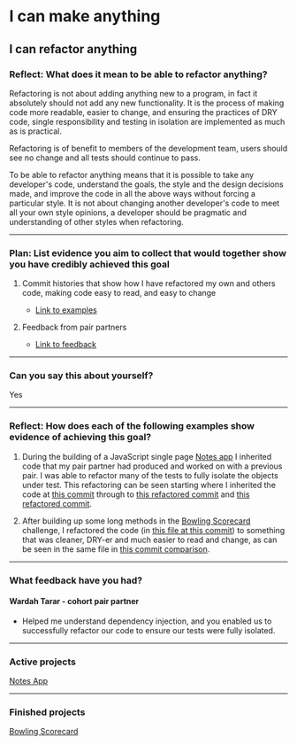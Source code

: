 # I can make anything

## I can refactor anything

### Reflect: What does it mean to be able to refactor anything?

Refactoring is not about adding anything new to a program, in fact it absolutely should not add any new functionality. It is the process of making code more readable, easier to change, and ensuring the practices of DRY code, single responsibility and testing in isolation are implemented as much as is practical.

Refactoring is of benefit to members of the development team, users should see no change and all tests should continue to pass.

To be able to refactor anything means that it is possible to take any developer's code, understand the goals, the style and the design decisions made, and improve the code in all the above ways without forcing a particular style.
It is not about changing another developer's code to meet all your own style opinions, a developer should be pragmatic and understanding of other styles when refactoring.

------

### Plan: List evidence you aim to collect that would together show you have credibly achieved this goal

1. Commit histories that show how I have refactored my own and others code, making code easy to read, and easy to change
    - [Link to examples](https://github.com/mattTea/Portfolio/blob/master/goals_and_evidence/1_make_anything/5_refactor_anything.md#what-feedback-have-you-had)

2. Feedback from pair partners
    - [Link to feedback](https://github.com/mattTea/Portfolio/blob/master/goals_and_evidence/1_make_anything/5_refactor_anything.md#what-feedback-have-you-had)

<!-- 3. Feedback from a coach
    - [Link to feedback tbc](https://github.com/mattTea/Portfolio/blob/master/goals_and_evidence/1_make_anything/5_refactor_anything.md#what-feedback-have-you-had) -->

------

### Can you say this about yourself? 

Yes


------

### Reflect: How does each of the following examples show evidence of achieving this goal?

1. During the building of a JavaScript single page [Notes app](https://github.com/mattTea/Portfolio/blob/master/projects/notes-js.md) I inherited code that my pair partner had produced and worked on with a previous pair. I was able to refactor many of the tests to fully isolate the objects under test. This refactoring can be seen starting where I inherited the code at [this commit](https://github.com/mattTea/notes-app-Tuesday/commit/f8ed791a81026b99c266d76260eccce314c0a747) through to [this refactored commit](https://github.com/mattTea/notes-app-Tuesday/commit/20b29a826707be723a6abb7c0d21dc1560780901) and [this refactored commit](https://github.com/mattTea/notes-app-Tuesday/commit/af4b815564cbcdfd104ceb7ab2b7c853de4ab971).


2. After building up some long methods in the [Bowling Scorecard](https://github.com/mattTea/bowling-challenge/commits/master) challenge, I refactored the code (in [this file at this commit](https://github.com/mattTea/bowling-challenge/blob/5f77b07c5a/src/Frame.js)) to something that was cleaner, DRY-er and much easier to read and change, as can be seen in the same file in [this commit comparison](https://github.com/mattTea/bowling-challenge/commit/54bd10314393a129f617f008975af41769efc182).

-------

### What feedback have you had?

<!-- get this feedback -->

<!-- #### Sophie Gill || Alice Lieutier - Makers coach

- tbc -->


#### Wardah Tarar - cohort pair partner

- Helped me understand dependency injection, and you enabled us to successfully refactor our code to ensure our tests were fully isolated.

------

### Active projects

[Notes App](https://github.com/mattTea/Portfolio/blob/master/projects/notes-js.md)

------

### Finished projects

[Bowling Scorecard](https://github.com/mattTea/Portfolio/blob/master/projects/bowling.md)
